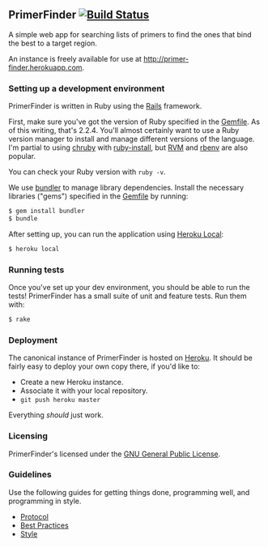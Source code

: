 ## PrimerFinder [![Build Status](https://secure.travis-ci.org/hrs/primer-finder.png?branch=master&.png)](http://travis-ci.org/hrs/primer-finder)

A simple web app for searching lists of primers to find the ones that bind the
best to a target region.

An instance is freely available for use at http://primer-finder.herokuapp.com.

### Setting up a development environment

PrimerFinder is written in Ruby using the [Rails] framework.

First, make sure you've got the version of Ruby specified in the [Gemfile]. As
of this writing, that's 2.2.4. You'll almost certainly want to use a Ruby
version manager to install and manage different versions of the language. I'm
partial to using [chruby] with [ruby-install], but [RVM] and [rbenv] are also
popular.

You can check your Ruby version with `ruby -v`.

We use [bundler] to manage library dependencies. Install the necessary libraries
("gems") specified in the [Gemfile] by running:

```sh
$ gem install bundler
$ bundle
```

After setting up, you can run the application using [Heroku Local]:

```sh
$ heroku local
```

[Rails]: http://rubyonrails.org/
[Gemfile]: https://github.com/hrs/primer-finder/blob/master/Gemfile
[chruby]: https://github.com/postmodern/chruby
[ruby-install]: https://github.com/postmodern/ruby-install
[RVM]: https://rvm.io/
[rbenv]: https://github.com/rbenv/rbenv
[bundler]: http://bundler.io/
[Heroku Local]: https://devcenter.heroku.com/articles/heroku-local

### Running tests

Once you've set up your dev environment, you should be able to run the tests!
PrimerFinder has a small suite of unit and feature tests. Run them with:

```sh
$ rake
```

### Deployment

The canonical instance of PrimerFinder is hosted on [Heroku]. It should be
fairly easy to deploy your own copy there, if you'd like to:

* Create a new Heroku instance.
* Associate it with your local repository.
* `git push heroku master`

Everything *should* just work.

[Heroku]: https://heroku.com

### Licensing

PrimerFinder's licensed under the [GNU General Public License].

[GNU General Public License]: https://github.com/hrs/primer-finder/blob/master/LICENSE.md

### Guidelines

Use the following guides for getting things done, programming well, and
programming in style.

* [Protocol](http://github.com/thoughtbot/guides/blob/master/protocol)
* [Best Practices](http://github.com/thoughtbot/guides/blob/master/best-practices)
* [Style](http://github.com/thoughtbot/guides/blob/master/style)
